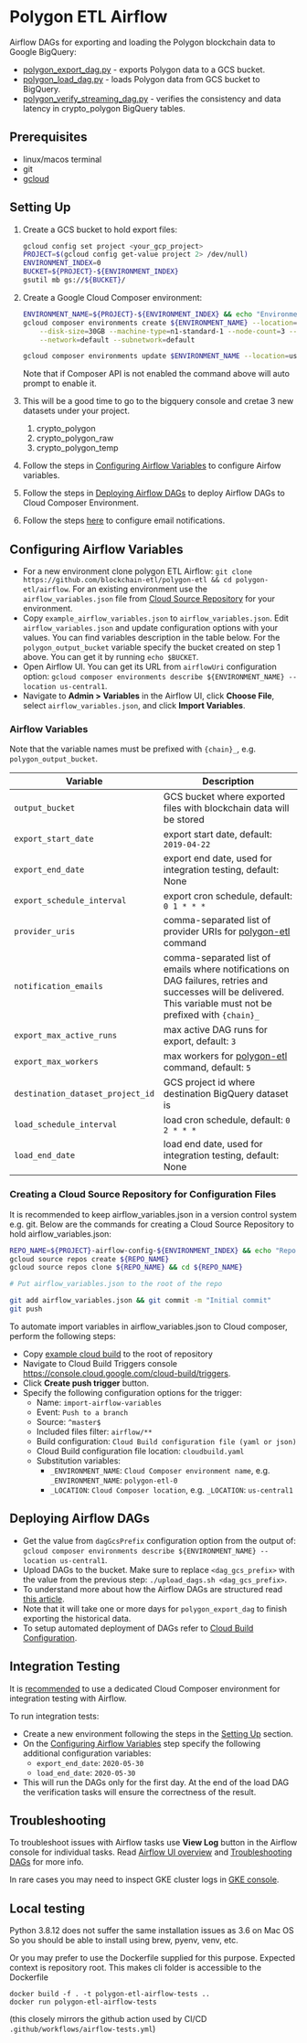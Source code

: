# Polygon ETL Airflow

Airflow DAGs for exporting and loading the Polygon blockchain data to Google BigQuery:

- [polygon_export_dag.py](dags/polygon_export_dag.py) - exports Polygon data to a GCS bucket.
- [polygon_load_dag.py](dags/polygon_load_dag.py) - loads Polygon data from GCS bucket to BigQuery.
- [polygon_verify_streaming_dag.py](dags/polygon_verify_streaming_dag.py) - verifies the consistency and
  data latency in crypto_polygon BigQuery tables.

## Prerequisites

- linux/macos terminal
- git
- [gcloud](https://cloud.google.com/sdk/install)

## Setting Up

1. Create a GCS bucket to hold export files:

   ```bash
   gcloud config set project <your_gcp_project>
   PROJECT=$(gcloud config get-value project 2> /dev/null)
   ENVIRONMENT_INDEX=0
   BUCKET=${PROJECT}-${ENVIRONMENT_INDEX}
   gsutil mb gs://${BUCKET}/
   ```

2. Create a Google Cloud Composer environment:

   ```bash
   ENVIRONMENT_NAME=${PROJECT}-${ENVIRONMENT_INDEX} && echo "Environment name is ${ENVIRONMENT_NAME}"
   gcloud composer environments create ${ENVIRONMENT_NAME} --location=us-central1 --zone=us-central1-a \
       --disk-size=30GB --machine-type=n1-standard-1 --node-count=3 --python-version=3 --image-version=composer-1.10.6-airflow-1.10.3 \
       --network=default --subnetwork=default

   gcloud composer environments update $ENVIRONMENT_NAME --location=us-central1 --update-pypi-packages-from-file=requirements.txt
   ```

   Note that if Composer API is not enabled the command above will auto prompt to enable it.

3. This will be a good time to go to the bigquery console and cretae 3 new datasets under your project.

   1. crypto_polygon
   2. crypto_polygon_raw
   3. crypto_polygon_temp

4. Follow the steps in [Configuring Airflow Variables](#configuring-airflow-variables) to configure Airfow variables.
5. Follow the steps in [Deploying Airflow DAGs](#deploying-airflow-dags)
   to deploy Airflow DAGs to Cloud Composer Environment.

6. Follow the steps [here](https://cloud.google.com/composer/docs/how-to/managing/creating#notification)
   to configure email notifications.

## Configuring Airflow Variables

- For a new environment clone polygon ETL Airflow: `git clone https://github.com/blockchain-etl/polygon-etl && cd polygon-etl/airflow`.
  For an existing environment use the `airflow_variables.json` file from
  [Cloud Source Repository](#creating-a-cloud-source-repository-for-airflow-variables) for your environment.
- Copy `example_airflow_variables.json` to `airflow_variables.json`.
  Edit `airflow_variables.json` and update configuration options with your values.
  You can find variables description in the table below. For the `polygon_output_bucket` variable
  specify the bucket created on step 1 above. You can get it by running `echo $BUCKET`.
- Open Airflow UI. You can get its URL from `airflowUri` configuration option:
  `gcloud composer environments describe ${ENVIRONMENT_NAME} --location us-central1`.
- Navigate to **Admin > Variables** in the Airflow UI, click **Choose File**, select `airflow_variables.json`,
  and click **Import Variables**.

### Airflow Variables

Note that the variable names must be prefixed with `{chain}_`, e.g. `polygon_output_bucket`.

| Variable                         | Description                                                                                                                                                     |
| -------------------------------- | --------------------------------------------------------------------------------------------------------------------------------------------------------------- |
| `output_bucket`                  | GCS bucket where exported files with blockchain data will be stored                                                                                             |
| `export_start_date`              | export start date, default: `2019-04-22`                                                                                                                        |
| `export_end_date`                | export end date, used for integration testing, default: None                                                                                                    |
| `export_schedule_interval`       | export cron schedule, default: `0 1 * * *`                                                                                                                      |
| `provider_uris`                  | comma-separated list of provider URIs for [polygon-etl](https://polygon-etl.readthedocs.io/en/latest/commands) command                                          |
| `notification_emails`            | comma-separated list of emails where notifications on DAG failures, retries and successes will be delivered. This variable must not be prefixed with `{chain}_` |
| `export_max_active_runs`         | max active DAG runs for export, default: `3`                                                                                                                    |
| `export_max_workers`             | max workers for [polygon-etl](https://polygon-etl.readthedocs.io/en/latest/commands) command, default: `5`                                                      |
| `destination_dataset_project_id` | GCS project id where destination BigQuery dataset is                                                                                                            |
| `load_schedule_interval`         | load cron schedule, default: `0 2 * * *`                                                                                                                        |
| `load_end_date`                  | load end date, used for integration testing, default: None                                                                                                      |

### Creating a Cloud Source Repository for Configuration Files

It is recommended to keep airflow_variables.json in a version control system e.g. git.
Below are the commands for creating a Cloud Source Repository to hold airflow_variables.json:

```bash
REPO_NAME=${PROJECT}-airflow-config-${ENVIRONMENT_INDEX} && echo "Repo name ${REPO_NAME}"
gcloud source repos create ${REPO_NAME}
gcloud source repos clone ${REPO_NAME} && cd ${REPO_NAME}

# Put airflow_variables.json to the root of the repo

git add airflow_variables.json && git commit -m "Initial commit"
git push
```

To automate import variables in airflow_variables.json to Cloud composer, perform the following steps:

- Copy [example cloud build](./docs/cloudbuild.yaml) to the root of repository
- Navigate to Cloud Build Triggers console https://console.cloud.google.com/cloud-build/triggers.
- Click **Create push trigger** button.
- Specify the following configuration options for the trigger:
  - Name: `import-airflow-variables`
  - Event: `Push to a branch`
  - Source: `^master$`
  - Included files filter: `airflow/**`
  - Build configuration: `Cloud Build configuration file (yaml or json)`
  - Cloud Build configuration file location: `cloudbuild.yaml`
  - Substitution variables:
    - `_ENVIRONMENT_NAME`: `Cloud Composer environment name`, e.g. `_ENVIRONMENT_NAME`: `polygon-etl-0`
    - `_LOCATION`: `Cloud Composer location`, e.g. `_LOCATION`: `us-central1`

## Deploying Airflow DAGs

- Get the value from `dagGcsPrefix` configuration option from the output of:
  `gcloud composer environments describe ${ENVIRONMENT_NAME} --location us-central1`.
- Upload DAGs to the bucket. Make sure to replace `<dag_gcs_prefix>` with the value from the previous step:
  `./upload_dags.sh <dag_gcs_prefix>`.
- To understand more about how the Airflow DAGs are structured
  read [this article](https://cloud.google.com/blog/products/data-analytics/ethereum-bigquery-how-we-built-dataset).
- Note that it will take one or more days for `polygon_export_dag` to finish exporting the historical data.
- To setup automated deployment of DAGs refer to [Cloud Build Configuration](/docs/cloudbuild-configuration.md).

## Integration Testing

It is [recommended](https://cloud.google.com/composer/docs/how-to/using/testing-dags#faqs_for_testing_workflows) to use a dedicated Cloud Composer
environment for integration testing with Airflow.

To run integration tests:

- Create a new environment following the steps in the [Setting Up](#setting-up) section.
- On the [Configuring Airflow Variables](#configuring-airflow-variables) step specify the following additional configuration variables:
  - `export_end_date`: `2020-05-30`
  - `load_end_date`: `2020-05-30`
- This will run the DAGs only for the first day. At the end of the load DAG the verification tasks will ensure
  the correctness of the result.

## Troubleshooting

To troubleshoot issues with Airflow tasks use **View Log** button in the Airflow console for individual tasks.
Read [Airflow UI overview](https://airflow.apache.org/docs/stable/ui.html) and
[Troubleshooting DAGs](https://cloud.google.com/composer/docs/how-to/using/troubleshooting-dags) for more info.

In rare cases you may need to inspect GKE cluster logs in
[GKE console](https://console.cloud.google.com/kubernetes/workload?project=polygon-etl-dev).

## Local testing
Python 3.8.12 does not suffer the same installation issues as 3.6 on Mac OS
So you should be able to install using brew, pyenv, venv, etc.

Or you may prefer to use the Dockerfile supplied for this purpose.
Expected context is repository root. This makes cli folder is accessible to the Dockerfile

```
docker build -f . -t polygon-etl-airflow-tests ..
docker run polygon-etl-airflow-tests
```

(this closely mirrors the github action used by CI/CD `.github/workflows/airflow-tests.yml`)
